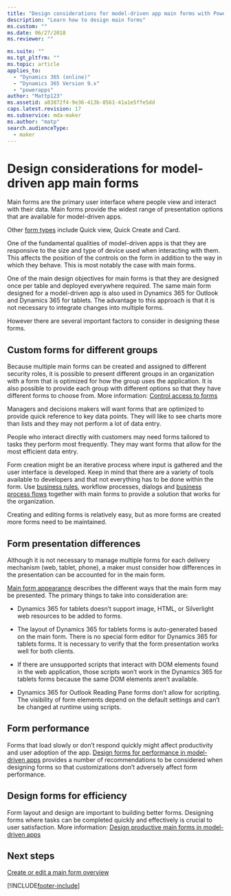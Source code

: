```yaml
---
title: "Design considerations for model-driven app main forms with Power Apps | MicrosoftDocs"
description: "Learn how to design main forms"
ms.custom: ""
ms.date: 06/27/2018
ms.reviewer: ""

ms.suite: ""
ms.tgt_pltfrm: ""
ms.topic: article
applies_to: 
  - "Dynamics 365 (online)"
  - "Dynamics 365 Version 9.x"
  - "powerapps"
author: "Mattp123"
ms.assetid: a83872f4-9e36-413b-8561-41a1e5ffe5dd
caps.latest.revision: 17
ms.subservice: mda-maker
ms.author: "matp"
search.audienceType: 
  - maker
---
```

# Design considerations for model-driven app main forms

Main forms are the primary user interface where people view and interact with their data. Main forms provide the widest range of presentation options that are available for model-driven apps.

Other [form types](../../maker/model-driven-apps/types-forms.md) include Quick view, Quick Create and Card.
  
One of the fundamental qualities of model-driven apps is that they are responsive to the size and type of device used when interacting with them.  This affects the position of the controls on the form in addition to the way in which they behave.  This is most notably the case with main forms.

One of the main design objectives for main forms is that they are designed once per table and deployed everywhere required. The same main form designed for a model-driven app is also used in Dynamics 365 for Outlook and Dynamics 365 for tablets. The advantage to this approach is that it is not necessary to integrate changes into multiple forms.

However there are several important factors to consider in designing these forms.  
  
<a name="BKMK_CustomFormsForGroups"></a>   

## Custom forms for different groups

Because multiple main forms can be created and assigned to different security roles, it is possible to present different groups in an organization with a form that is optimized for how the group uses the application. It is also possible to provide each group with different options so that they have different forms to choose from. More information: [Control access to forms](control-access-forms.md)  
  
Managers and decisions makers will want forms that are optimized to provide quick reference to key data points. They will like to see charts more than lists and they may not perform a lot of data entry.  
  
People who interact directly with customers may need forms tailored to tasks they perform most frequently. They may want forms that allow for the most efficient data entry.  
  
Form creation might be an iterative process where input is gathered and the user interface is developed. Keep in mind that there are a variety of tools available to developers and that not everything has to be done within the form. Use [business rules](../model-driven-apps/model-driven-app-glossary.md#business-rule), workflow processes, dialogs and [business process flows](../model-driven-apps/model-driven-app-glossary.md#business-process-flow) together with main forms to provide a solution that works for the organization.  
  
Creating and editing forms is relatively easy, but as more forms are created more forms need to be maintained.  
  
<a name="BKMK_PresentationDifferences"></a>   
## Form presentation differences

Although it is not necessary to manage multiple forms for each delivery mechanism (web, tablet, phone), a maker must consider how differences in the presentation can be accounted for in the main form.
 
[Main form appearance](main-form-presentations.md) describes the different ways that the main form may be presented. The primary things to take into consideration are:  
  
- Dynamics 365 for tablets doesn’t support image, HTML, or Silverlight web resources to be added to forms.  
  
- The layout of Dynamics 365 for tablets forms is auto-generated based on the main form. There is no special form editor for Dynamics 365 for tablets forms.  It is necessary to verify that the form presentation works well for both clients.  
  
- If there are unsupported scripts that interact with DOM elements found in the web application, those scripts won’t work in the Dynamics 365 for tablets forms because the same DOM elements aren’t available.  
  
- Dynamics 365 for Outlook Reading Pane forms don’t allow for scripting. The visibility of form elements depend on the default settings and can’t be changed at runtime using scripts.  
  
<a name="BKMK_FormPerformance"></a>
## Form performance

Forms that load slowly or don’t respond quickly might affect productivity and user adoption of the app. [Design forms for performance in model-driven apps](design-performant-forms.md) provides a number of recommendations to be considered when designing forms so that customizations don’t adversely affect form performance.  

## Design forms for efficiency

Form layout and design are important to building better forms. Designing forms where tasks can be completed quickly and effectively is crucial to user satisfaction. More information: [Design productive main forms in model-driven apps](design-productive-forms.md)

## Next steps

 [Create or edit a main form overview](create-edit-main-forms.md)

[!INCLUDE[footer-include](../../includes/footer-banner.md)]
